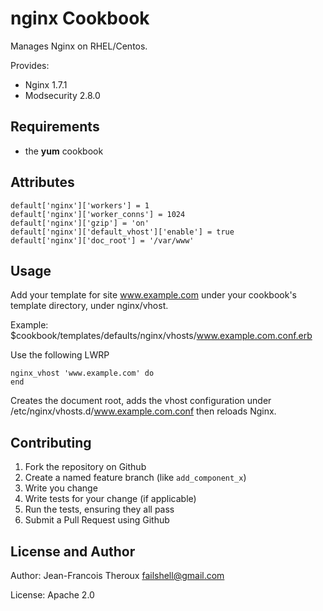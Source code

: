 nginx Cookbook
==============

Manages Nginx on RHEL/Centos.

Provides:
  * Nginx 1.7.1
  * Modsecurity 2.8.0

Requirements
------------

* the **yum** cookbook

Attributes
----------

    default['nginx']['workers'] = 1
    default['nginx']['worker_conns'] = 1024
    default['nginx']['gzip'] = 'on'
    default['nginx']['default_vhost']['enable'] = true
    default['nginx']['doc_root'] = '/var/www'

Usage
-----

Add your template for site www.example.com under your cookbook's template directory, under nginx/vhost.

Example: $cookbook/templates/defaults/nginx/vhosts/www.example.com.conf.erb

Use the following LWRP

    nginx_vhost 'www.example.com' do
    end

Creates the document root, adds the vhost configuration under /etc/nginx/vhosts.d/www.example.com.conf then reloads Nginx.

Contributing
------------

1. Fork the repository on Github
2. Create a named feature branch (like `add_component_x`)
3. Write you change
4. Write tests for your change (if applicable)
5. Run the tests, ensuring they all pass
6. Submit a Pull Request using Github

License and Author
------------------
Author: Jean-Francois Theroux <failshell@gmail.com>

License: Apache 2.0
